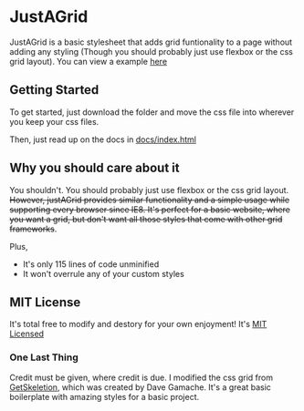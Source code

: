 # JustAGrid
JustAGrid is a basic stylesheet that adds grid funtionality to a page without adding any styling (Though you should probably just use flexbox or the css grid layout). You can view a example [here](https://dylngg.github.io/justAGrid)

## Getting Started

To get started, just download the folder and move the css file into wherever you keep your css files.

Then, just read up on the docs in [docs/index.html](https://dylngg.github.io/justAGrid/docs)

## Why you should care about it
You shouldn't. You should probably just use flexbox or the css grid layout. ~~However, justAGrid provides similar functionality and a simple usage while supporting every browser since IE8. It's perfect for a basic website, where you want a grid, but don't want all those styles that come with other grid frameworks~~.

Plus, 
- It's only 115 lines of code unminified
- It won't overrule any of your custom styles

## MIT License
It's total free to modify and destory for your own enjoyment! It's [MIT Licensed](https://github.com/dylngg/justAGrid/blob/master/LICENSE.md)

### One Last Thing
Credit must be given, where credit is due. I modified the css grid from [GetSkeletion](http://getskeleton.com), which was created by Dave Gamache. It's a great basic boilerplate with amazing styles for a basic project.
